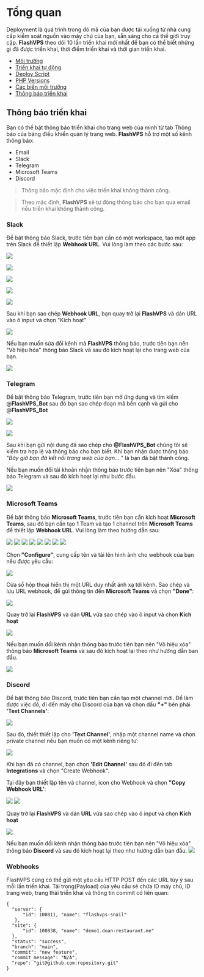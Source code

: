 # Tổng quan

Deployment là quá trình trong đó mã của bạn được tải xuống từ nhà cung cấp kiểm soát nguồn vào máy chủ của bạn, sẵn sàng cho cả thế giới truy cập. **FlashVPS** theo dõi 10 lần triển khai mới nhất để bạn có thể biết những gì đã được triển khai, thời điểm triển khai và thời gian triển khai.

<!-- TOC -->

- [Môi trường](#môi-trường)
- [Triển khai tự động](#triển-khai-tự-động)
- [Deploy Script](#deploy-script)
- [PHP Versions](#phiên-bản-php)
- [Các biến môi trường](#các-biến-môi-trường)
- [Thông báo triển khai](#thông-báo-triển-khai)

<!-- /TOC -->

<a id="markdown-thông-báo-triển-khai" name="thông-báo-triển-khai"></a>

## Thông báo triển khai

Bạn có thể bật thông báo triển khai cho trang web của mình từ tab Thông báo của bảng điều khiển quản lý trang web. **FlashVPS** hỗ trợ một số kênh thông báo:

- Email
- Slack
- Telegram
- Microsoft Teams
- Discord

> Thông báo mặc định cho việc triển khai không thành công.

> Theo mặc định, **FlashVPS** sẽ tự động thông báo cho bạn qua email nếu triển khai không thành công.

### Slack

Để bật thông báo Slack, trước tiên bạn cần có một workspace, tạo một app trên Slack để thiết lập **Webhook URL**. Vui lòng làm theo các bước sau:

![](/vendor/docs/images/slack03.png)

![](/vendor/docs/images/slack04.png)

![](/vendor/docs/images/slack05.png)

![](/vendor/docs/images/slack06.png)

![](/vendor/docs/images/slack07.png)

Sau khi bạn sao chép **Webhook URL**, bạn quay trở lại **FlashVPS** và dán URL vào ô input và chọn "Kích hoạt"

![](/vendor/docs/images/slack08.png)

Nếu bạn muốn sửa đổi kênh mà **FlashVPS** thông báo, trước tiên bạn nên "Vô hiệu hóa" thông báo Slack và sau đó kích hoạt lại cho trang web của bạn.

![](/vendor/docs/images/slack09.png)

### Telegram

Để bật thông báo Telegram, trước tiên bạn mở ứng dụng và tìm kiếm @**FlashVPS_Bot** sau đó bạn sao chép đoạn mã bên cạnh và gửi cho @**FlashVPS_Bot**

![](/vendor/docs/images/telegram01.png)

![](/vendor/docs/images/telegram02.png)

Sau khi bạn gửi nội dung đã sao chép cho **@FlashVPS_Bot** chúng tôi sẽ kiểm tra hợp lệ và thông báo cho bạn biết. Khi bạn nhận được thông báo "_Bây giờ bạn đã kết nối trang web của bạn...._" là bạn đã bật thành công.

Nếu bạn muốn đổi tài khoản nhận thông báo trước tiên bạn nên "Xóa" thông báo Telegram và sau đó kích hoạt lại như bước đầu.

![](/vendor/docs/images/telegram03.png)

### Microsoft Teams

Để bật thông báo **Microsoft Teams**, trước tiên bạn cần kích hoạt **Microsoft Teams**, sau đó bạn cần tạo 1 Team và tạo 1 channel trên **Microsoft Teams** để thiết lập **Webhook URL**. Vui lòng làm theo hướng dẫn sau:

![](/vendor/docs/images/msteams01.png)
![](/vendor/docs/images/msteam02.png)
![](/vendor/docs/images/msteam03.png)
![](/vendor/docs/images/msteam04.png)
![](/vendor/docs/images/msteam10.png)
![](/vendor/docs/images/msteam05.png)
![](/vendor/docs/images/msteam06.png)
![](/vendor/docs/images/msteam07.png)

Chọn **"Configure"**, cung cấp tên và tải lên hình ảnh cho webhook của bạn nếu được yêu cầu:

![](/vendor/docs/images/msteam08.png)

Cửa sổ hộp thoại hiển thị một URL duy nhất ánh xạ tới kênh. Sao chép và lưu URL webhook, để gửi thông tin đến **Microsoft Teams** và chọn **"Done"**:

![](/vendor/docs/images/msteam09.png)

Quay trở lại **FlashVPS** và dán **URL** vừa sao chép vào ô input và chọn **Kích hoạt**

![](/vendor/docs/images/msteam11.png)

Nếu bạn muốn đổi kênh nhận thông báo trước tiên bạn nên "Vô hiệu xóa" thông báo **Microsoft Teams** và sau đó kích hoạt lại theo như hướng dẫn ban đầu.

![](/vendor/docs/images/msteam12.png)

### Discord

Để bật thông báo Discord, trước tiên bạn cần tạo một channel mới. Để làm được việc đó, đi đến máy chủ Discord của bạn và chọn dấu **"+"** bên phải **'Text Channels'**:

![](/vendor/docs/images/discord01.png)

Sau đó, thiết thiết lập cho **'Text Channel'**, nhập một channel name và chọn private channel nếu bạn muốn có một kênh riêng tư:

![](/vendor/docs/images/discord02.png)

Khi bạn đã có channel, bạn chọn **'Edit Channel'** sau đó đi đến tab **Integrations** và chọn "Create Webhook".

Tại đây bạn thiết lập tên và channel, icon cho Webhook và chọn **"Copy Webhook URL'**:

![](/vendor/docs/images/discord03.png)
![](/vendor/docs/images/discord04.png)

Quay trở lại **FlashVPS** và dán **URL** vừa sao chép vào ô input và chọn **Kích hoạt**

![](/vendor/docs/images/discord05.png)

Nếu bạn muốn đổi kênh nhận thông báo trước tiên bạn nên "Vô hiệu xóa" thông báo **Discord** và sau đó kích hoạt lại theo như hướng dẫn ban đầu.
![](/vendor/docs/images/discord06.png)

### Webhooks

FlashVPS cũng có thể gửi một yêu cầu HTTP POST đến các URL tùy ý sau mỗi lần triển khai. Tải trọng(Payload) của yêu cầu sẽ chứa ID máy chủ, ID trang web, trạng thái triển khai và thông tin commit có liên quan:

```
{
  "server": {
      "id": 100811, "name": "flashvps-snail"
   },
  "site": {
      "id": 100838, "name": "demo1.doan-restaurant.me"
  },
  "status": "success",
  "branch": "main",
  "commit": "new feature",
  "commit_message": "N/A",
  "repo": "git@github.com:repository.git"
}
```
